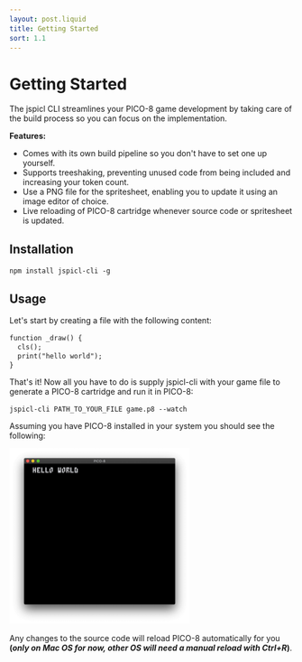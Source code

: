 ```yaml
---
layout: post.liquid
title: Getting Started
sort: 1.1
---
```


# Getting Started

The jspicl CLI streamlines your PICO-8 game development by
taking care of the build process so you can focus on the implementation.

**Features:**

- Comes with its own build pipeline so you don't have to set one up yourself.
- Supports treeshaking, preventing unused code from being included and increasing your token count.
- Use a PNG file for the spritesheet, enabling you to update it using an image editor of choice.
- Live reloading of PICO-8 cartridge whenever source code or spritesheet is updated.

## Installation

```bash-with-tab
npm install jspicl-cli -g
```

## Usage

Let's start by creating a file with the following content:

```js-with-tab
function _draw() {
  cls();
  print("hello world");
}
```

That's it! Now all you have to do is supply jspicl-cli with your game file to generate a PICO-8 cartridge and run it in PICO-8:

```bash-with-tab
jspicl-cli PATH_TO_YOUR_FILE game.p8 --watch
```

Assuming you have PICO-8 installed in your system you should see the following:

<img src="/assets/images/pico8-hello-world.png" width="320" class="center" alt="Hello World" />

Any changes to the source code will reload PICO-8 automatically for you **(_only on Mac OS for now, other OS will need a manual reload with Ctrl+R_)**.
